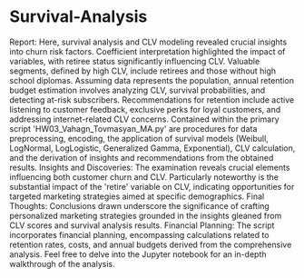 # Survival-Analysis
Report:
Here, survival analysis and CLV modeling revealed crucial insights into churn risk factors. Coefficient interpretation highlighted the impact of variables, with retiree status significantly influencing CLV. Valuable segments, defined by high CLV, include retirees and those without high school diplomas. Assuming data represents the population, annual retention budget estimation involves analyzing CLV, survival probabilities, and detecting at-risk subscribers. Recommendations for retention include active listening to customer feedback, exclusive perks for loyal customers, and addressing internet-related CLV concerns.
Contained within the primary script 'HW03_Vahagn_Tovmasyan_MA.py' are procedures for data preprocessing, encoding, the application of survival models (Weibull, LogNormal, LogLogistic, Generalized Gamma, Exponential), CLV calculation, and the derivation of insights and recommendations from the obtained results.
Insights and Discoveries: The examination reveals crucial elements influencing both customer churn and CLV. Particularly noteworthy is the substantial impact of the 'retire' variable on CLV, indicating opportunities for targeted marketing strategies aimed at specific demographics. 
Final Thoughts: Conclusions drawn underscore the significance of crafting personalized marketing strategies grounded in the insights gleaned from CLV scores and survival analysis results. 
Financial Planning: The script incorporates financial planning, encompassing calculations related to retention rates, costs, and annual budgets derived from the comprehensive analysis. Feel free to delve into the Jupyter notebook for an in-depth walkthrough of the analysis.
